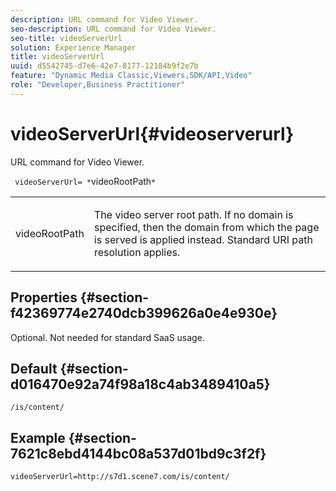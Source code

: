 ```yaml
---
description: URL command for Video Viewer.
seo-description: URL command for Video Viewer.
seo-title: videoServerUrl
solution: Experience Manager
title: videoServerUrl
uuid: d5542745-d7e6-42e7-8177-12184b9f2e7b
feature: "Dynamic Media Classic,Viewers,SDK/API,Video"
role: "Developer,Business Practitioner"
---
```


# videoServerUrl{#videoserverurl}

URL command for Video Viewer.

 ` videoServerUrl= *`videoRootPath`*`

<table id="table_C616483932C2482CA9794DDD7313FD7C"> 
 <tbody> 
  <tr> 
   <td colname="col1"> <p> <span class="codeph"> <span class="varname"> videoRootPath</span> </span> </p> </td> 
   <td colname="col2"> <p> The video server root path. If no domain is specified, then the domain from which the page is served is applied instead. Standard URI path resolution applies. </p> </td> 
  </tr> 
 </tbody> 
</table>

## Properties {#section-f42369774e2740dcb399626a0e4e930e}

Optional. Not needed for standard SaaS usage.

## Default {#section-d016470e92a74f98a18c4ab3489410a5}

`/is/content/`

## Example {#section-7621c8ebd4144bc08a537d01bd9c3f2f}

```
videoServerUrl=http://s7d1.scene7.com/is/content/
```

